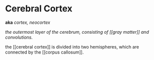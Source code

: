 # Cerebral Cortex

**aka** _cortex, neocortex_

_the outermost layer of the cerebrum, consisting of [[gray matter]] and convolutions._

the [[cerebral cortex]] is divided into two hemispheres, which are connected by the [[corpus callosum]].
